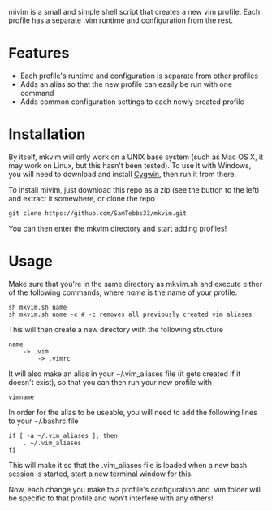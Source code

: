 mivim is a small and simple shell script that creates a new vim profile. Each profile has a separate .vim runtime and configuration from the rest.

Features
========

* Each profile's runtime and configuration is separate from other profiles
* Adds an alias so that the new profile can easily be run with one command
* Adds common configuration settings to each newly created profile

Installation
============

By itself, mkvim will only work on a UNIX base system (such as Mac OS X, it may work on Linux, but this hasn't been tested). To use it with Windows, you will need to download and install <a href="https://www.cygwin.com">Cygwin</a>, then run it from there.

To install mivim, just download this repo as a zip (see the button to the left) and extract it somewhere, or clone the repo

```
git clone https://github.com/SamTebbs33/mkvim.git
```

You can then enter the mkvim directory and start adding profiles!

Usage
=====

Make sure that you're in the same directory as mkvim.sh and execute either of the following commands, where *name* is the name of your profile.

```
sh mkvim.sh name
sh mkvim.sh name -c # -c removes all previously created vim aliases
```

This will then create a new directory with the following structure

```
name
    -> .vim
        -> .vimrc
```

It will also make an alias in your ~/.vim_aliases file (it gets created if it doesn't exist), so that you can then run your new profile with

```
vimname
```

In order for the alias to be useable, you will need to add the following lines to your ~/.bashrc file

```
if [ -a ~/.vim_aliases ]; then
	. ~/.vim_aliases
fi
```

This will make it so that the .vim_aliases file is loaded when a new bash session is started, start a new terminal window for this.

Now, each change you make to a profile's configuration and .vim folder will be specific to that profile and won't interfere with any others!